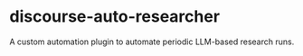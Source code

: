 # discourse-auto-researcher
A custom automation plugin to automate periodic LLM-based research runs.
